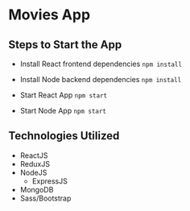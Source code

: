 # Movies App

## Steps to Start the App

- Install React frontend dependencies
  `npm install`
- Install Node backend dependencies
  `npm install`

- Start React App
  `npm start`
- Start Node App
  `npm start`

## Technologies Utilized

- ReactJS
- ReduxJS
- NodeJS
  - ExpressJS
- MongoDB
- Sass/Bootstrap
